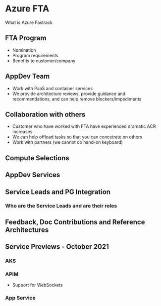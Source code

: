 # Azure FTA

What is Azure Fastrack

## FTA Program

- Nomination
- Program requirements
- Benefits to customer/company

## AppDev Team

- Work with PaaS and container services
- We provide architecture reviews, provide guidance and recommendations, and can help remove blockers/impediments

## Collaboration with others

- Customer who have worked with FTA have experienced dramatic ACR increases
- We can help offload tasks so that you can concetrate on others
- Work with partners (we cannot do hand-on keyboard)

## Compute Selections

## AppDev Services

## Service Leads and PG Integration

### Who are the Service Leads and are their roles

## Feedback, Doc Contributions and Reference Architectures

## Service Previews - October 2021

### AKS

### APIM

- Support for WebSockets

### App Service
